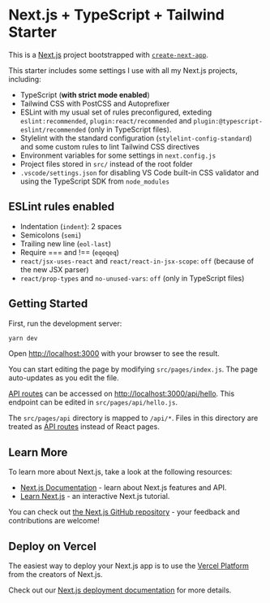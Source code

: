 # Next.js + TypeScript + Tailwind Starter

This is a [Next.js](https://nextjs.org/) project bootstrapped with [`create-next-app`](https://github.com/vercel/next.js/tree/canary/packages/create-next-app).

This starter includes some settings I use with all my Next.js projects, including:

- TypeScript (**with strict mode enabled**)
- Tailwind CSS with PostCSS and Autoprefixer
- ESLint with my usual set of rules preconfigured, exteding `eslint:recommended`, `plugin:react/recommended` and `plugin:@typescript-eslint/recommended` (only in TypeScript files).
- Stylelint with the standard configuration (`stylelint-config-standard`) and some custom rules to lint Tailwind CSS directives
- Environment variables for some settings in `next.config.js`
- Project files stored in `src/` instead of the root folder
- `.vscode/settings.json` for disabling VS Code built-in CSS validator and using the TypeScript SDK from `node_modules`

## ESLint rules enabled

- Indentation (`indent`): 2 spaces
- Semicolons (`semi`)
- Trailing new line (`eol-last`)
- Require === and !== (`eqeqeq`)
- `react/jsx-uses-react` and `react/react-in-jsx-scope`: `off` (because of the new JSX parser)
- `react/prop-types` and `no-unused-vars`: `off` (only in TypeScript files)

## Getting Started

First, run the development server:

```bash
yarn dev
```

Open [http://localhost:3000](http://localhost:3000) with your browser to see the result.

You can start editing the page by modifying `src/pages/index.js`. The page auto-updates as you edit the file.

[API routes](https://nextjs.org/docs/api-routes/introduction) can be accessed on [http://localhost:3000/api/hello](http://localhost:3000/api/hello). This endpoint can be edited in `src/pages/api/hello.js`.

The `src/pages/api` directory is mapped to `/api/*`. Files in this directory are treated as [API routes](https://nextjs.org/docs/api-routes/introduction) instead of React pages.

## Learn More

To learn more about Next.js, take a look at the following resources:

- [Next.js Documentation](https://nextjs.org/docs) - learn about Next.js features and API.
- [Learn Next.js](https://nextjs.org/learn) - an interactive Next.js tutorial.

You can check out [the Next.js GitHub repository](https://github.com/vercel/next.js/) - your feedback and contributions are welcome!

## Deploy on Vercel

The easiest way to deploy your Next.js app is to use the [Vercel Platform](https://vercel.com/new?utm_medium=default-template&filter=next.js&utm_source=create-next-app&utm_campaign=create-next-app-readme) from the creators of Next.js.

Check out our [Next.js deployment documentation](https://nextjs.org/docs/deployment) for more details.

